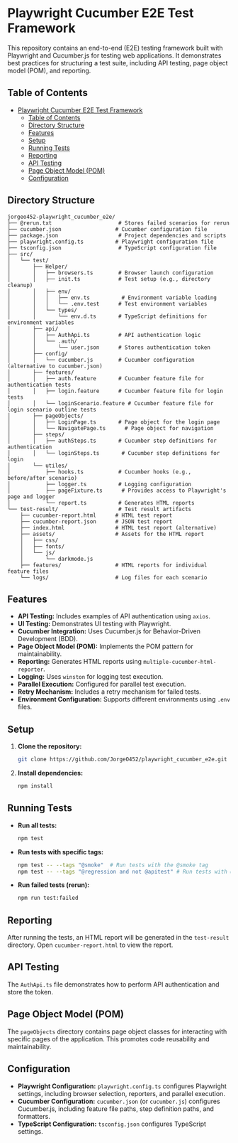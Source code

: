 
# Playwright Cucumber E2E Test Framework

This repository contains an end-to-end (E2E) testing framework built with Playwright and Cucumber.js for testing web applications.  It demonstrates best practices for structuring a test suite, including API testing, page object model (POM), and reporting.

## Table of Contents


- [Playwright Cucumber E2E Test Framework](#playwright-cucumber-e2e-test-framework)
  - [Table of Contents](#table-of-contents)
  - [Directory Structure](#directory-structure)
  - [Features](#features)
  - [Setup](#setup)
  - [Running Tests](#running-tests)
  - [Reporting](#reporting)
  - [API Testing](#api-testing)
  - [Page Object Model (POM)](#page-object-model-pom)
  - [Configuration](#configuration)

## Directory Structure

```
jorgeo452-playwright_cucumber_e2e/
├── @rerun.txt                     # Stores failed scenarios for rerun
├── cucumber.json                 # Cucumber configuration file
├── package.json                   # Project dependencies and scripts
├── playwright.config.ts          # Playwright configuration file
├── tsconfig.json                  # TypeScript configuration file
├── src/
│   └── test/
│       ├── Helper/
│       │   ├── browsers.ts        # Browser launch configuration
│       │   ├── init.ts            # Test setup (e.g., directory cleanup)
│       │   ├── env/
│       │   │   ├── env.ts          # Environment variable loading
│       │   │   └── .env.test      # Test environment variables
│       │   └── types/
│       │       └── env.d.ts       # TypeScript definitions for environment variables
│       ├── api/
│       │   ├── AuthApi.ts         # API authentication logic
│       │   └── .auth/
│       │       └── user.json      # Stores authentication token
│       ├── config/
│       │   └── cucumber.js        # Cucumber configuration (alternative to cucumber.json)
│       ├── features/
│       │   ├── auth.feature       # Cucumber feature file for authentication tests
│       │   ├── login.feature      # Cucumber feature file for login tests
│       │   └── loginScenario.feature # Cucumber feature file for login scenario outline tests
│       ├── pageObjects/
│       │   ├── LoginPage.ts       # Page object for the login page
│       │   └── NavigatePage.ts      # Page object for navigation
│       ├── steps/
│       │   ├── authSteps.ts       # Cucumber step definitions for authentication
│       │   └── loginSteps.ts       # Cucumber step definitions for login
│       └── utiles/
│           ├── hooks.ts           # Cucumber hooks (e.g., before/after scenario)
│           ├── logger.ts          # Logging configuration
│           ├── pageFixture.ts      # Provides access to Playwright's page and logger
│           └── report.ts          # Generates HTML reports
└── test-result/                   # Test result artifacts
    ├── cucumber-report.html      # HTML test report
    ├── cucumber-report.json      # JSON test report
    ├── index.html                # HTML test report (alternative)
    ├── assets/                   # Assets for the HTML report
    │   ├── css/
    │   ├── fonts/
    │   └── js/
    │       └── darkmode.js
    ├── features/                 # HTML reports for individual feature files
    └── logs/                     # Log files for each scenario
```

## Features

- **API Testing:** Includes examples of API authentication using `axios`.
- **UI Testing:** Demonstrates UI testing with Playwright.
- **Cucumber Integration:** Uses Cucumber.js for Behavior-Driven Development (BDD).
- **Page Object Model (POM):** Implements the POM pattern for maintainability.
- **Reporting:** Generates HTML reports using `multiple-cucumber-html-reporter`.
- **Logging:** Uses `winston` for logging test execution.
- **Parallel Execution:** Configured for parallel test execution.
- **Retry Mechanism:** Includes a retry mechanism for failed tests.
- **Environment Configuration:** Supports different environments using `.env` files.

## Setup

1. **Clone the repository:**

   ```bash
   git clone https://github.com/JorgeO452/playwright_cucumber_e2e.git
   ```

2. **Install dependencies:**

   ```bash
   npm install
   ```

## Running Tests

- **Run all tests:**

  ```bash
  npm test
  ```

- **Run tests with specific tags:**

  ```bash
  npm test -- --tags "@smoke"  # Run tests with the @smoke tag
  npm test -- --tags "@regression and not @apitest" # Run tests with @regression but not @apitest
  ```

- **Run failed tests (rerun):**

  ```bash
  npm run test:failed
  ```

## Reporting

After running the tests, an HTML report will be generated in the `test-result` directory. Open `cucumber-report.html` to view the report.

## API Testing

The `AuthApi.ts` file demonstrates how to perform API authentication and store the token.

## Page Object Model (POM)

The `pageObjects` directory contains page object classes for interacting with specific pages of the application.  This promotes code reusability and maintainability.

## Configuration

- **Playwright Configuration:** `playwright.config.ts` configures Playwright settings, including browser selection, reporters, and parallel execution.
- **Cucumber Configuration:** `cucumber.json` (or `cucumber.js`) configures Cucumber.js, including feature file paths, step definition paths, and formatters.
- **TypeScript Configuration:** `tsconfig.json` configures TypeScript settings.

